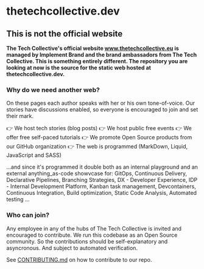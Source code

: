 # thetechcollective.dev

## This is not the official website

**The Tech Collective's official website www.thetechcollective.eu is managed by Implement Brand and the brand ambassadors from The Tech Collective. This is something entirely different. The repository you are looking at now is the source for the static web hosted at thetechcollective.dev.**

### Why do we need another web?
On these pages each author speaks with her or his own tone-of-voice. Our stories have discussions enabled, so everyone is encouraged to join and set their mark.

👉 We host tech stories (blog posts)
👉 We host public free events
👉 We offer free self-paced tutorials
👉 We promote Open Source products from our GitHub organization
👉 The web is programmed (MarkDown, Liquid, JavaScript and SASS)

...and since it's programmed it double both as an internal playground and an external anything_as-code showvcase for: GitOps, Continuous Delivery, Declarative Pipelines, Branching Strategies, DX - Developer Experience, IDP - Internal Development Platform, Kanban task management, Devcontainers, Continuous Integration, Build optimization, Static Code Analysis, Automated testing ...

### Who can join?
Any employee in any of the hubs of The Tech Collective is invited and encouraged to contribute. We run this codebase as an Open Source community. So the contributions should be self-explanatory and asyncronous. And subject to automated verification.

See [CONTRIBUTING.md](CONTRIBUTING.md) on how to contribute to our repo.
